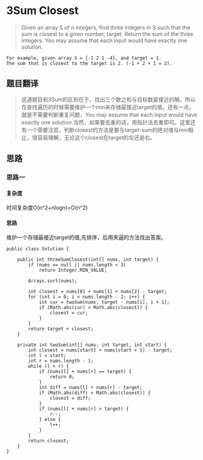 # 3Sum Closest #
>Given an array S of n integers, find three integers in S such that the sum is closest to a given number, target. Return the sum of the three integers. You may assume that each input would have exactly one solution.

```
For example, given array S = {-1 2 1 -4}, and target = 1.
The sum that is closest to the target is 2. (-1 + 2 + 1 = 2).
```
## 题目翻译 ##
>这道题目和3Sum的区别在于，找出三个数之和与目标数最接近的解。所以在查找遍历的时候需要维护一个min来存储最接近target的值。还有一点，就是不需要判断重复问题，You may assume that each input would have exactly one solution.当然，如果要去重的话，用指针法去重即可。这里还有一个需要注意，判断closest的方法是要与target-sum的绝对值与min相比，很容易理解，无论这个closest在target的左还是右。

## 思路 ##

### 思路一 ###

#### 复杂度 ####
时间复杂度O(n^2+nlogn)=O(n^2)

#### 思路 ####
维护一个存储最接近target的值,先排序，后用夹逼的方法找出答案。

```
public class Solution {

	public int threeSumClosest(int[] nums, int target) {
		if (nums == null || nums.length < 3)
			return Integer.MIN_VALUE;

		Arrays.sort(nums);

		int closest = nums[0] + nums[1] + nums[2] - target;
		for (int i = 0; i < nums.length - 2; i++) {
			int cur = twoSum(nums, target - nums[i], i + 1);
			if (Math.abs(cur) < Math.abs(closest)) {
				closest = cur;
			}
		}
		return target + closest;
	}

	private int twoSum(int[] nums, int target, int start) {
		int closest = nums[start] + nums[start + 1] - target;
		int l = start;
		int r = nums.length - 1;
		while (l < r) {
			if (nums[l] + nums[r] == target) {
				return 0;
			}
			int diff = nums[l] + nums[r] - target;
			if (Math.abs(diff) < Math.abs(closest)) {
				closest = diff;
			}
			if (nums[l] + nums[r] > target) {
				r--;
			} else {
				l++;
			}
		}
		return closest;
	}
}
```